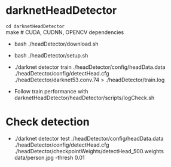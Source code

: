 # darknetHeadDetector
`cd darknetHeadDetector`  
make # CUDA, CUDNN, OPENCV dependencies  
* bash ./headDetector/download.sh
* bash ./headDetector/setup.sh
* ./darknet detector train ./headDetector/config/headData.data ./headDetector/config/detectHead.cfg ./headDetector/darknet53.conv.74 > ./headDetector/train.log

* Follow train performance with darknetHeadDetector/headDetector/scripts/logCheck.sh

# Check detection
* ./darknet detector test ./headDetector/config/headData.data ./headDetector/config/detectHead.cfg ./headDetector/checkpointWeights/detectHead_500.weights data/person.jpg -thresh 0.01
